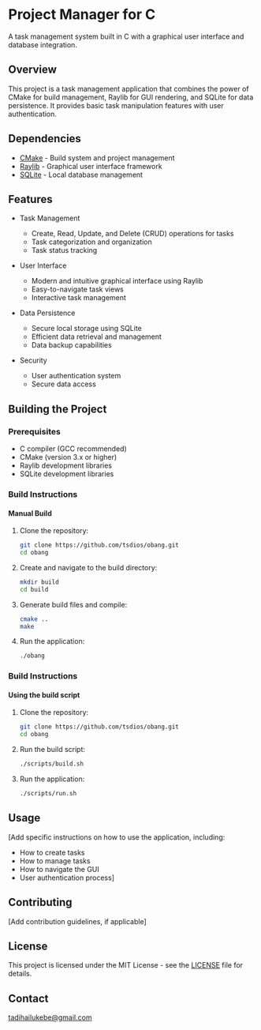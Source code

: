 # Project Manager for C

A task management system built in C with a graphical user interface and database integration.

## Overview

This project is a task management application that combines the power of CMake for build management, Raylib for GUI rendering, and SQLite for data persistence. It provides basic task manipulation features with user authentication.

## Dependencies

- [CMake](https://cmake.org/documentation/) - Build system and project management
- [Raylib](https://www.raylib.com/) - Graphical user interface framework
- [SQLite](https://www.sqlite.org/) - Local database management

## Features

- Task Management
  - Create, Read, Update, and Delete (CRUD) operations for tasks
  - Task categorization and organization
  - Task status tracking

- User Interface
  - Modern and intuitive graphical interface using Raylib
  - Easy-to-navigate task views
  - Interactive task management

- Data Persistence
  - Secure local storage using SQLite
  - Efficient data retrieval and management
  - Data backup capabilities

- Security
  - User authentication system
  - Secure data access

## Building the Project

### Prerequisites

- C compiler (GCC recommended)
- CMake (version 3.x or higher)
- Raylib development libraries
- SQLite development libraries

### Build Instructions

#### Manual Build

1. Clone the repository:
   ```bash
   git clone https://github.com/tsdios/obang.git
   cd obang
   ```

2. Create and navigate to the build directory:
   ```bash
   mkdir build
   cd build
   ```

3. Generate build files and compile:
   ```bash
   cmake ..
   make
   ```

4. Run the application:
   ```bash
   ./obang
   ```
### Build Instructions
#### Using the build script

1. Clone the repository:
   ```bash
   git clone https://github.com/tsdios/obang.git
   cd obang
   ```

2. Run the build script:
   ```bash
   ./scripts/build.sh
   ```

3. Run the application:
   ```bash
   ./scripts/run.sh
   ```

## Usage

[Add specific instructions on how to use the application, including:
- How to create tasks
- How to manage tasks
- How to navigate the GUI
- User authentication process]

## Contributing

[Add contribution guidelines, if applicable]

## License

This project is licensed under the MIT License - see the [LICENSE](LICENSE) file for details.

## Contact

tadihailukebe@gmail.com


